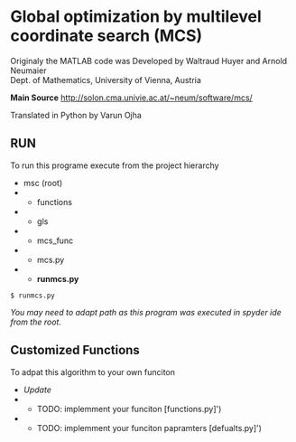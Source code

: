 # Global optimization by multilevel coordinate search (MCS)

Originaly the MATLAB code was Developed by Waltraud Huyer and Arnold Neumaier </br>
Dept. of Mathematics, University of Vienna, Austria                   

**Main Source**
http://solon.cma.univie.ac.at/~neum/software/mcs/                                                 


Translated in Python by Varun Ojha 

## RUN
To run this programe execute from the project hierarchy

- msc (root)
- - functions
- - gls
- - mcs_func
- - mcs.py
- - **runmcs.py**

```python:
$ runmcs.py
```

_You may need to adapt path as this program was executed in spyder ide from the root._

## Customized Functions
To adpat this algorithm to your own funciton 

- _Update_</br>
- - TODO: implemment your funciton [functions.py]')
- - TODO: implemment your funciton papramters [defualts.py]') 

